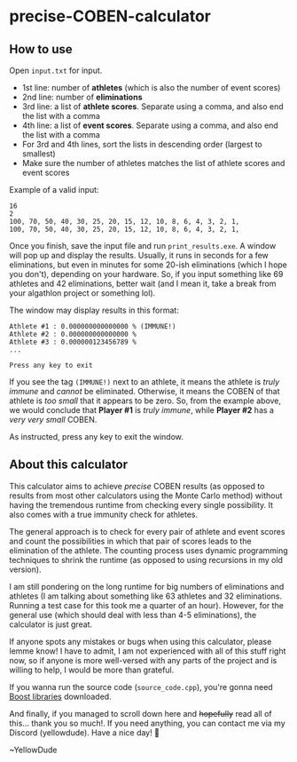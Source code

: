 # precise-COBEN-calculator
## How to use
Open `input.txt` for input.
- 1st line: number of **athletes** (which is also the number of event scores)
- 2nd line: number of **eliminations**
- 3rd line: a list of **athlete scores**. Separate using a comma, and also end the list with a comma
- 4th line: a list of **event scores**. Separate using a comma, and also end the list with a comma
- For 3rd and 4th lines, sort the lists in descending order (largest to smallest)
- Make sure the number of athletes matches the list of athlete scores and event scores

Example of a valid input:
```
16
2
100, 70, 50, 40, 30, 25, 20, 15, 12, 10, 8, 6, 4, 3, 2, 1,
100, 70, 50, 40, 30, 25, 20, 15, 12, 10, 8, 6, 4, 3, 2, 1,
```

Once you finish, save the input file and run `print_results.exe`. A window will pop up and display the results. Usually, it runs in seconds for a few eliminations, but even in minutes for some 20-ish eliminations (which I hope you don't), depending on your hardware. So, if you input something like 69 athletes and 42 eliminations, better wait (and I mean it, take a break from your algathlon project or something lol).

The window may display results in this format:
```
Athlete #1 : 0.000000000000000 % (IMMUNE!)
Athlete #2 : 0.000000000000000 %
Athlete #3 : 0.000000123456789 %
...

Press any key to exit
```

If you see the tag `(IMMUNE!)` next to an athlete, it means the athlete is *truly immune* and *cannot* be eliminated. Otherwise, it means the COBEN of that athlete is *too small* that it appears to be zero. So, from the example above, we would conclude that **Player #1** is *truly immune*, while **Player #2** has a *very very small* COBEN.

As instructed, press any key to exit the window.

## About this calculator
This calculator aims to achieve *precise* COBEN results (as opposed to results from most other calculators using the Monte Carlo method) without having the tremendous runtime from checking every single possibility. It also comes with a true immunity check for athletes.

The general approach is to check for every pair of athlete and event scores and count the possibilities in which that pair of scores leads to the elimination of the athlete. The counting process uses dynamic programming techniques to shrink the runtime (as opposed to using recursions in my old version).

I am still pondering on the long runtime for big numbers of eliminations and athletes (I am talking about something like 63 athletes and 32 eliminations. Running a test case for this took me a quarter of an hour). However, for the general use (which should deal with less than 4-5 eliminations), the calculator is just great.

If anyone spots any mistakes or bugs when using this calculator, please lemme know! I have to admit, I am not experienced with all of this stuff right now, so if anyone is more well-versed with any parts of the project and is willing to help, I would be more than grateful.

If you wanna run the source code (`source_code.cpp`), you're gonna need [Boost libraries](https://www.boost.org/) downloaded.

And finally, if you managed to scroll down here and ~~hopefully~~ read all of this... thank you so much!. If you need anything, you can contact me via my Discord (yellowdude). Have a nice day! :sparkling_heart:

~YellowDude